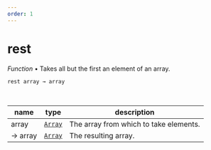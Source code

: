 ```yaml
---
order: 1
---
```

# rest

_Function_ &bull; Takes all but the first an element of an array.

<pre><code>rest array &rarr; array</code></pre>
<br>

| name | type | description |
|------|------|-------------|
|array|[`Array`][Array]|The array from which to take elements.|
|&rarr; array|[`Array`][Array]|The resulting array.|




[Array]: https://developer.mozilla.org/en-US/docs/Web/JavaScript/Reference/Global_Objects/Array